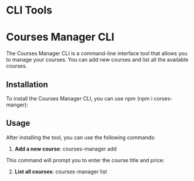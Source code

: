 # CLI Tools
# Courses Manager CLI
The Courses Manager CLI is a command-line interface tool that allows you to manage your courses. You can add new courses and list all the available courses.

## Installation
To install the Courses Manager CLI, you can use npm (npm i corses-manger):

## Usage
After installing the tool, you can use the following commands:

1. **Add a new course**: courses-manager add

This command will prompt you to enter the course title and price:

2. **List all courses**: courses-manager list
